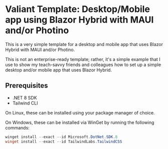 # Valiant Template: Desktop/Mobile app using Blazor Hybrid with MAUI and/or Photino

This is a very simple template for a desktop and mobile app that uses Blazor Hybrid with MAUI and/or Photino.

This is not an enterprise-ready template; rather, it's a simple example that I use to show my teach-savvy friends and colleagues how to set up a simple desktop and/or mobile app that uses Blazor Hybrid.

## Prerequisites

* .NET 8 SDK
* Tailwind CLI

On Linux, these can be installed using your package manager of choice.

On Windows, these can be installed via WinGet by running the following commands:

```powershell
winget install --exact --id Microsoft.DotNet.SDK.8
winget install --exact --id TailwindLabs.TailwindCSS
```
